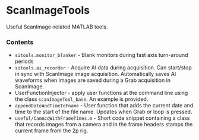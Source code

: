 # ScanImageTools
Useful ScanImage-related MATLAB tools.

### Contents
* `sitools.monitor_blanker` - Blank monitors during fast axis turn-around periods
* `sitools.ai_recorder` - Acquire AI data during acquisition. Can start/stop in sync with ScanImage image acquisition. Automatically saves AI waveforms when images are saved during a Grab acquisition in ScanImage. 
* UserFunctionInjector - apply user functions at the command line using the class `scanImageTool_base`. An example is provided.   
* `appendDateAndTimeToFname` - User function that adds the current date and time to the start of the file name. Updates when Grab or loop is pressed.
* `useful/CamAcqWithFrameTimes.m` - Short code snippet containing a class that records images from a camera and in the frame headers stamps the current frame from the 2p rig. 